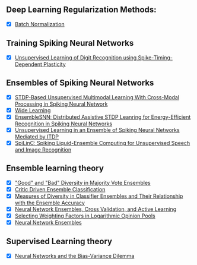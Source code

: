 ## Deep Learning Regularization Methods:

* [x] [Batch Normalization](batch_norm.md)

## Training Spiking Neural Networks

* [x] [Unsupervised Learning of Digit Recognition using Spike-Timing-Dependent Plasticity](unsup_stdp_excit_inhib_population_training.md)

## Ensembles of Spiking Neural Networks

* [x] [STDP-Based Unsupervised Multimodal Learning With Cross-Modal Processing in Spiking Neural Network](snn_ensemble_multi_modal_application.md)
* [x] [Wide Learning](snn_ensemble_wide_learning.md)
* [x] [EnsembleSNN: Distributed Assistive STDP Leanring for Energy-Efficient Recognition in Spiking Neural Networks](snn_ensemble_EnsembleSNN.md)
* [x] [Unsupervised Learning in an Ensemble of Spiking Neural Networks Mediated by ITDP](snn_ensemble_itdp_ensemble.md)
* [x] [SpiLinC: Spiking Liquid-Ensemble Computing for Unsupervised Speech and Image Recognition](snn_ensemble_SpiLinC.md)

## Ensemble learning theory

* [x] ["Good" and "Bad" Diversity in Majority Vote Ensembles](good_bad_diversity_measured_brown_kuncheva.md)
* [x] [Critic Driven Ensemble Classification](miller_yan_crtic_driven_ens.md)
* [x] [Measures of Diversity in Classifier Ensembles and Their Relationship with the Ensemble Accuracy](measures_div_effect_on_acc_kuncheva_whitaker.md)
* [x] [Neural Network Ensembles, Cross Validation, and Active Learning](Krogh_Vedelsby_nn_ens_cross_val_act_learning.md)
* [x] [Selecting Weighting Factors in Logarithmic Opinion Pools](heskes_log_opinion_pools.md)
* [x] [Neural Network Ensembles](hansen_nn_ensembles.md)

## Supervised Learning theory

* [x] [Neural Networks and the Bias-Variance Dilemma](bias_var_dilemma_geman.md)
